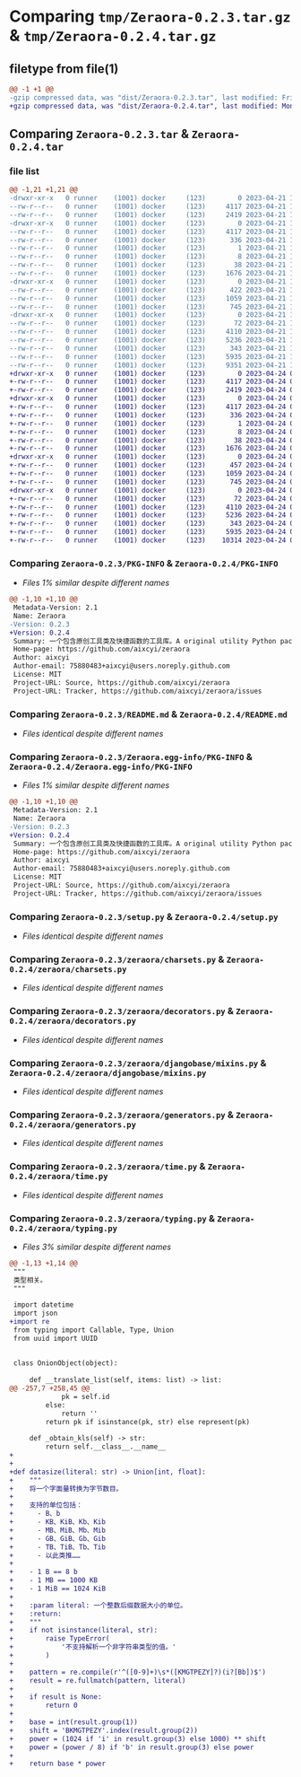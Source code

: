 # Comparing `tmp/Zeraora-0.2.3.tar.gz` & `tmp/Zeraora-0.2.4.tar.gz`

## filetype from file(1)

```diff
@@ -1 +1 @@
-gzip compressed data, was "dist/Zeraora-0.2.3.tar", last modified: Fri Apr 21 10:09:37 2023, max compression
+gzip compressed data, was "dist/Zeraora-0.2.4.tar", last modified: Mon Apr 24 09:14:35 2023, max compression
```

## Comparing `Zeraora-0.2.3.tar` & `Zeraora-0.2.4.tar`

### file list

```diff
@@ -1,21 +1,21 @@
-drwxr-xr-x   0 runner    (1001) docker     (123)        0 2023-04-21 10:09:37.000000 Zeraora-0.2.3/
--rw-r--r--   0 runner    (1001) docker     (123)     4117 2023-04-21 10:09:37.000000 Zeraora-0.2.3/PKG-INFO
--rw-r--r--   0 runner    (1001) docker     (123)     2419 2023-04-21 10:09:26.000000 Zeraora-0.2.3/README.md
-drwxr-xr-x   0 runner    (1001) docker     (123)        0 2023-04-21 10:09:37.000000 Zeraora-0.2.3/Zeraora.egg-info/
--rw-r--r--   0 runner    (1001) docker     (123)     4117 2023-04-21 10:09:36.000000 Zeraora-0.2.3/Zeraora.egg-info/PKG-INFO
--rw-r--r--   0 runner    (1001) docker     (123)      336 2023-04-21 10:09:37.000000 Zeraora-0.2.3/Zeraora.egg-info/SOURCES.txt
--rw-r--r--   0 runner    (1001) docker     (123)        1 2023-04-21 10:09:36.000000 Zeraora-0.2.3/Zeraora.egg-info/dependency_links.txt
--rw-r--r--   0 runner    (1001) docker     (123)        8 2023-04-21 10:09:36.000000 Zeraora-0.2.3/Zeraora.egg-info/top_level.txt
--rw-r--r--   0 runner    (1001) docker     (123)       38 2023-04-21 10:09:37.000000 Zeraora-0.2.3/setup.cfg
--rw-r--r--   0 runner    (1001) docker     (123)     1676 2023-04-21 10:09:26.000000 Zeraora-0.2.3/setup.py
-drwxr-xr-x   0 runner    (1001) docker     (123)        0 2023-04-21 10:09:37.000000 Zeraora-0.2.3/zeraora/
--rw-r--r--   0 runner    (1001) docker     (123)      422 2023-04-21 10:09:26.000000 Zeraora-0.2.3/zeraora/__init__.py
--rw-r--r--   0 runner    (1001) docker     (123)     1059 2023-04-21 10:09:26.000000 Zeraora-0.2.3/zeraora/charsets.py
--rw-r--r--   0 runner    (1001) docker     (123)      745 2023-04-21 10:09:26.000000 Zeraora-0.2.3/zeraora/decorators.py
-drwxr-xr-x   0 runner    (1001) docker     (123)        0 2023-04-21 10:09:37.000000 Zeraora-0.2.3/zeraora/djangobase/
--rw-r--r--   0 runner    (1001) docker     (123)       72 2023-04-21 10:09:26.000000 Zeraora-0.2.3/zeraora/djangobase/__init__.py
--rw-r--r--   0 runner    (1001) docker     (123)     4110 2023-04-21 10:09:26.000000 Zeraora-0.2.3/zeraora/djangobase/mixins.py
--rw-r--r--   0 runner    (1001) docker     (123)     5236 2023-04-21 10:09:26.000000 Zeraora-0.2.3/zeraora/generators.py
--rw-r--r--   0 runner    (1001) docker     (123)      343 2023-04-21 10:09:26.000000 Zeraora-0.2.3/zeraora/math.py
--rw-r--r--   0 runner    (1001) docker     (123)     5935 2023-04-21 10:09:26.000000 Zeraora-0.2.3/zeraora/time.py
--rw-r--r--   0 runner    (1001) docker     (123)     9351 2023-04-21 10:09:26.000000 Zeraora-0.2.3/zeraora/typing.py
+drwxr-xr-x   0 runner    (1001) docker     (123)        0 2023-04-24 09:14:35.000000 Zeraora-0.2.4/
+-rw-r--r--   0 runner    (1001) docker     (123)     4117 2023-04-24 09:14:35.000000 Zeraora-0.2.4/PKG-INFO
+-rw-r--r--   0 runner    (1001) docker     (123)     2419 2023-04-24 09:14:10.000000 Zeraora-0.2.4/README.md
+drwxr-xr-x   0 runner    (1001) docker     (123)        0 2023-04-24 09:14:35.000000 Zeraora-0.2.4/Zeraora.egg-info/
+-rw-r--r--   0 runner    (1001) docker     (123)     4117 2023-04-24 09:14:34.000000 Zeraora-0.2.4/Zeraora.egg-info/PKG-INFO
+-rw-r--r--   0 runner    (1001) docker     (123)      336 2023-04-24 09:14:35.000000 Zeraora-0.2.4/Zeraora.egg-info/SOURCES.txt
+-rw-r--r--   0 runner    (1001) docker     (123)        1 2023-04-24 09:14:34.000000 Zeraora-0.2.4/Zeraora.egg-info/dependency_links.txt
+-rw-r--r--   0 runner    (1001) docker     (123)        8 2023-04-24 09:14:34.000000 Zeraora-0.2.4/Zeraora.egg-info/top_level.txt
+-rw-r--r--   0 runner    (1001) docker     (123)       38 2023-04-24 09:14:35.000000 Zeraora-0.2.4/setup.cfg
+-rw-r--r--   0 runner    (1001) docker     (123)     1676 2023-04-24 09:14:10.000000 Zeraora-0.2.4/setup.py
+drwxr-xr-x   0 runner    (1001) docker     (123)        0 2023-04-24 09:14:35.000000 Zeraora-0.2.4/zeraora/
+-rw-r--r--   0 runner    (1001) docker     (123)      457 2023-04-24 09:14:10.000000 Zeraora-0.2.4/zeraora/__init__.py
+-rw-r--r--   0 runner    (1001) docker     (123)     1059 2023-04-24 09:14:10.000000 Zeraora-0.2.4/zeraora/charsets.py
+-rw-r--r--   0 runner    (1001) docker     (123)      745 2023-04-24 09:14:10.000000 Zeraora-0.2.4/zeraora/decorators.py
+drwxr-xr-x   0 runner    (1001) docker     (123)        0 2023-04-24 09:14:35.000000 Zeraora-0.2.4/zeraora/djangobase/
+-rw-r--r--   0 runner    (1001) docker     (123)       72 2023-04-24 09:14:10.000000 Zeraora-0.2.4/zeraora/djangobase/__init__.py
+-rw-r--r--   0 runner    (1001) docker     (123)     4110 2023-04-24 09:14:10.000000 Zeraora-0.2.4/zeraora/djangobase/mixins.py
+-rw-r--r--   0 runner    (1001) docker     (123)     5236 2023-04-24 09:14:10.000000 Zeraora-0.2.4/zeraora/generators.py
+-rw-r--r--   0 runner    (1001) docker     (123)      343 2023-04-24 09:14:10.000000 Zeraora-0.2.4/zeraora/math.py
+-rw-r--r--   0 runner    (1001) docker     (123)     5935 2023-04-24 09:14:10.000000 Zeraora-0.2.4/zeraora/time.py
+-rw-r--r--   0 runner    (1001) docker     (123)    10314 2023-04-24 09:14:10.000000 Zeraora-0.2.4/zeraora/typing.py
```

### Comparing `Zeraora-0.2.3/PKG-INFO` & `Zeraora-0.2.4/PKG-INFO`

 * *Files 1% similar despite different names*

```diff
@@ -1,10 +1,10 @@
 Metadata-Version: 2.1
 Name: Zeraora
-Version: 0.2.3
+Version: 0.2.4
 Summary: 一个包含原创工具类及快捷函数的工具库。A original utility Python package.
 Home-page: https://github.com/aixcyi/zeraora
 Author: aixcyi
 Author-email: 75880483+aixcyi@users.noreply.github.com
 License: MIT
 Project-URL: Source, https://github.com/aixcyi/zeraora
 Project-URL: Tracker, https://github.com/aixcyi/zeraora/issues
```

### Comparing `Zeraora-0.2.3/README.md` & `Zeraora-0.2.4/README.md`

 * *Files identical despite different names*

### Comparing `Zeraora-0.2.3/Zeraora.egg-info/PKG-INFO` & `Zeraora-0.2.4/Zeraora.egg-info/PKG-INFO`

 * *Files 1% similar despite different names*

```diff
@@ -1,10 +1,10 @@
 Metadata-Version: 2.1
 Name: Zeraora
-Version: 0.2.3
+Version: 0.2.4
 Summary: 一个包含原创工具类及快捷函数的工具库。A original utility Python package.
 Home-page: https://github.com/aixcyi/zeraora
 Author: aixcyi
 Author-email: 75880483+aixcyi@users.noreply.github.com
 License: MIT
 Project-URL: Source, https://github.com/aixcyi/zeraora
 Project-URL: Tracker, https://github.com/aixcyi/zeraora/issues
```

### Comparing `Zeraora-0.2.3/setup.py` & `Zeraora-0.2.4/setup.py`

 * *Files identical despite different names*

### Comparing `Zeraora-0.2.3/zeraora/charsets.py` & `Zeraora-0.2.4/zeraora/charsets.py`

 * *Files identical despite different names*

### Comparing `Zeraora-0.2.3/zeraora/decorators.py` & `Zeraora-0.2.4/zeraora/decorators.py`

 * *Files identical despite different names*

### Comparing `Zeraora-0.2.3/zeraora/djangobase/mixins.py` & `Zeraora-0.2.4/zeraora/djangobase/mixins.py`

 * *Files identical despite different names*

### Comparing `Zeraora-0.2.3/zeraora/generators.py` & `Zeraora-0.2.4/zeraora/generators.py`

 * *Files identical despite different names*

### Comparing `Zeraora-0.2.3/zeraora/time.py` & `Zeraora-0.2.4/zeraora/time.py`

 * *Files identical despite different names*

### Comparing `Zeraora-0.2.3/zeraora/typing.py` & `Zeraora-0.2.4/zeraora/typing.py`

 * *Files 3% similar despite different names*

```diff
@@ -1,13 +1,14 @@
 """
 类型相关。
 """
 
 import datetime
 import json
+import re
 from typing import Callable, Type, Union
 from uuid import UUID
 
 
 class OnionObject(object):
 
     def __translate_list(self, items: list) -> list:
@@ -257,7 +258,45 @@
             pk = self.id
         else:
             return ''
         return pk if isinstance(pk, str) else represent(pk)
 
     def _obtain_kls(self) -> str:
         return self.__class__.__name__
+
+
+def datasize(literal: str) -> Union[int, float]:
+    """
+    将一个字面量转换为字节数目。
+
+    支持的单位包括：
+      - B、b
+      - KB、KiB、Kb、Kib
+      - MB、MiB、Mb、Mib
+      - GB、GiB、Gb、Gib
+      - TB、TiB、Tb、Tib
+      - 以此类推……
+
+    - 1 B == 8 b
+    - 1 MB == 1000 KB
+    - 1 MiB == 1024 KiB
+
+    :param literal: 一个整数后缀数据大小的单位。
+    :return:
+    """
+    if not isinstance(literal, str):
+        raise TypeError(
+            '不支持解析一个非字符串类型的值。'
+        )
+
+    pattern = re.compile(r'^([0-9]+)\s*([KMGTPEZY]?)(i?[Bb])$')
+    result = re.fullmatch(pattern, literal)
+
+    if result is None:
+        return 0
+
+    base = int(result.group(1))
+    shift = 'BKMGTPEZY'.index(result.group(2))
+    power = (1024 if 'i' in result.group(3) else 1000) ** shift
+    power = (power / 8) if 'b' in result.group(3) else power
+
+    return base * power
```


